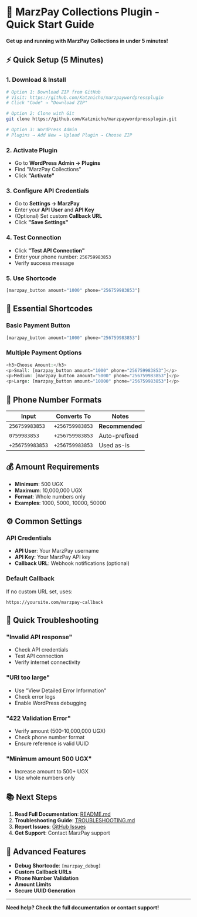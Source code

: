 # 🚀 MarzPay Collections Plugin - Quick Start Guide

**Get up and running with MarzPay Collections in under 5 minutes!**

## ⚡ Quick Setup (5 Minutes)

### **1. Download & Install**
```bash
# Option 1: Download ZIP from GitHub
# Visit: https://github.com/Katznicho/marzpaywordpressplugin
# Click "Code" → "Download ZIP"

# Option 2: Clone with Git
git clone https://github.com/Katznicho/marzpaywordpressplugin.git

# Option 3: WordPress Admin
# Plugins → Add New → Upload Plugin → Choose ZIP
```

### **2. Activate Plugin**
- Go to **WordPress Admin → Plugins**
- Find "MarzPay Collections"
- Click **"Activate"**

### **3. Configure API Credentials**
- Go to **Settings → MarzPay**
- Enter your **API User** and **API Key**
- (Optional) Set custom **Callback URL**
- Click **"Save Settings"**

### **4. Test Connection**
- Click **"Test API Connection"**
- Enter your phone number: `256759983853`
- Verify success message

### **5. Use Shortcode**
```php
[marzpay_button amount="1000" phone="256759983853"]
```

## 🎯 Essential Shortcodes

### **Basic Payment Button**
```php
[marzpay_button amount="1000" phone="256759983853"]
```

### **Multiple Payment Options**
```php
<h3>Choose Amount:</h3>
<p>Small: [marzpay_button amount="1000" phone="256759983853"]</p>
<p>Medium: [marzpay_button amount="5000" phone="256759983853"]</p>
<p>Large: [marzpay_button amount="10000" phone="256759983853"]</p>
```

## 📱 Phone Number Formats

| Input | Converts To | Notes |
|-------|-------------|-------|
| `256759983853` | `+256759983853` | **Recommended** |
| `0759983853` | `+256759983853` | Auto-prefixed |
| `+256759983853` | `+256759983853` | Used as-is |

## 💰 Amount Requirements

- **Minimum**: 500 UGX
- **Maximum**: 10,000,000 UGX
- **Format**: Whole numbers only
- **Examples**: 1000, 5000, 10000, 50000

## ⚙️ Common Settings

### **API Credentials**
- **API User**: Your MarzPay username
- **API Key**: Your MarzPay API key
- **Callback URL**: Webhook notifications (optional)

### **Default Callback**
If no custom URL set, uses:
```
https://yoursite.com/marzpay-callback
```

## 🔧 Quick Troubleshooting

### **"Invalid API response"**
- Check API credentials
- Test API connection
- Verify internet connectivity

### **"URI too large"**
- Use "View Detailed Error Information"
- Check error logs
- Enable WordPress debugging

### **"422 Validation Error"**
- Verify amount (500-10,000,000 UGX)
- Check phone number format
- Ensure reference is valid UUID

### **"Minimum amount 500 UGX"**
- Increase amount to 500+ UGX
- Use whole numbers only

## 📚 Next Steps

1. **Read Full Documentation**: [README.md](README.md)
2. **Troubleshooting Guide**: [TROUBLESHOOTING.md](TROUBLESHOOTING.md)
3. **Report Issues**: [GitHub Issues](https://github.com/Katznicho/marzpaywordpressplugin/issues)
4. **Get Support**: Contact MarzPay support

## 🚀 Advanced Features

- **Debug Shortcode**: `[marzpay_debug]`
- **Custom Callback URLs**
- **Phone Number Validation**
- **Amount Limits**
- **Secure UUID Generation**

---

**Need help? Check the full documentation or contact support!**
